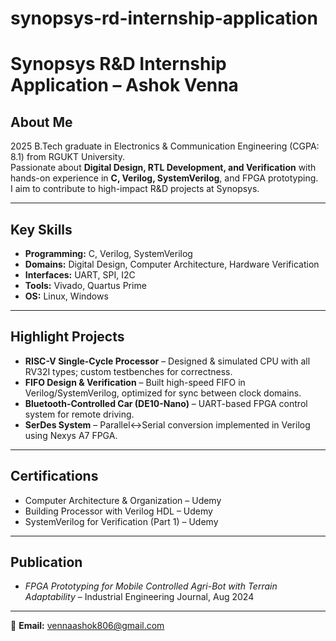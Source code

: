 # synopsys-rd-internship-application


# Synopsys R&D Internship Application – Ashok Venna

## About Me
2025 B.Tech graduate in Electronics & Communication Engineering (CGPA: 8.1) from RGUKT University.  
Passionate about **Digital Design, RTL Development, and Verification** with hands-on experience in **C, Verilog, SystemVerilog**, and FPGA prototyping.  
I aim to contribute to high-impact R&D projects at Synopsys.

---

## Key Skills
- **Programming:** C, Verilog, SystemVerilog
- **Domains:** Digital Design, Computer Architecture, Hardware Verification
- **Interfaces:** UART, SPI, I2C
- **Tools:** Vivado, Quartus Prime
- **OS:** Linux, Windows

---

## Highlight Projects
- **RISC-V Single-Cycle Processor** – Designed & simulated CPU with all RV32I types; custom testbenches for correctness.
- **FIFO Design & Verification** – Built high-speed FIFO in Verilog/SystemVerilog, optimized for sync between clock domains.
- **Bluetooth-Controlled Car (DE10-Nano)** – UART-based FPGA control system for remote driving.
- **SerDes System** – Parallel↔Serial conversion implemented in Verilog using Nexys A7 FPGA.

---

## Certifications
- Computer Architecture & Organization – Udemy
- Building Processor with Verilog HDL – Udemy
- SystemVerilog for Verification (Part 1) – Udemy

---

## Publication
- *FPGA Prototyping for Mobile Controlled Agri-Bot with Terrain Adaptability* – Industrial Engineering Journal, Aug 2024

---

📧 **Email:** vennaashok806@gmail.com  
